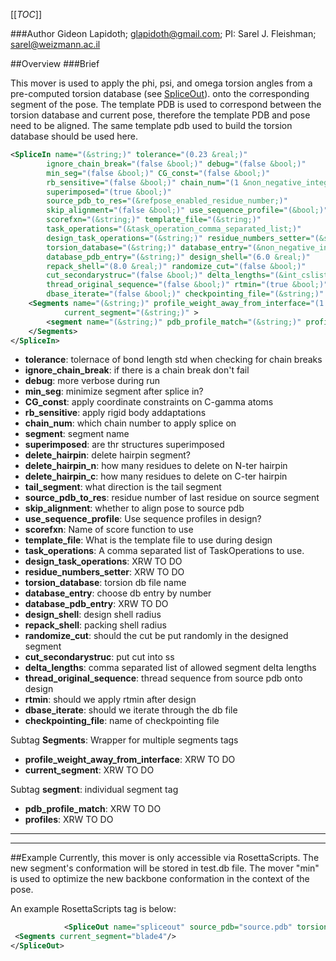 [[_TOC_]]

###Author
Gideon Lapidoth; glapidoth@gmail.com; PI: Sarel J. Fleishman; sarel@weizmann.ac.il

##Overview
###Brief 

This mover is used to apply the phi, psi, and omega torsion angles from a pre-computed torsion database (see [SpliceOut](https://www.rosettacommons.org/docs/wiki/create/scripting_documentation/RosettaScripts/Movers/SpliceOut)). onto the corresponding segment of the pose. The template PDB is used to correspond between the torsion database and current pose, therefore the template PDB and pose need to be aligned. The same template pdb used to build the torsion database should be used here.


```xml
<SpliceIn name="(&string;)" tolerance="(0.23 &real;)"
        ignore_chain_break="(false &bool;)" debug="(false &bool;)"
        min_seg="(false &bool;)" CG_const="(false &bool;)"
        rb_sensitive="(false &bool;)" chain_num="(1 &non_negative_integer;)"
        superimposed="(true &bool;)"
        source_pdb_to_res="(&refpose_enabled_residue_number;)"
        skip_alignment="(false &bool;)" use_sequence_profile="(&bool;)"
        scorefxn="(&string;)" template_file="(&string;)"
        task_operations="(&task_operation_comma_separated_list;)"
        design_task_operations="(&string;)" residue_numbers_setter="(&string;)"
        torsion_database="(&string;)" database_entry="(&non_negative_integer;)"
        database_pdb_entry="(&string;)" design_shell="(6.0 &real;)"
        repack_shell="(8.0 &real;)" randomize_cut="(false &bool;)"
        cut_secondarystruc="(false &bool;)" delta_lengths="(&int_cslist;)"
        thread_original_sequence="(false &bool;)" rtmin="(true &bool;)"
        dbase_iterate="(false &bool;)" checkpointing_file="(&string;)" >
    <Segments name="(&string;)" profile_weight_away_from_interface="(1.0 &real;)"
            current_segment="(&string;)" >
        <segment name="(&string;)" pdb_profile_match="(&string;)" profiles="(&string;)" />
    </Segments>
</SpliceIn>
```

-   **tolerance**: tolernace of bond length std when checking for chain breaks
-   **ignore_chain_break**: if there is a chain break don't fail
-   **debug**: more verbose during run
-   **min_seg**: minimize segment after splice in?
-   **CG_const**: apply coordinate constraints on C-gamma atoms
-   **rb_sensitive**: apply rigid body addaptations
-   **chain_num**: which chain number to apply splice on
-   **segment**: segment name
-   **superimposed**: are thr structures superimposed
-   **delete_hairpin**: delete hairpin segment?
-   **delete_hairpin_n**: how many residues to delete on N-ter hairpin
-   **delete_hairpin_c**: how many residues to delete on C-ter hairpin
-   **tail_segment**: what direction is the tail segment
-   **source_pdb_to_res**: residue number of last residue on source segment
-   **skip_alignment**: whether to align pose to source pdb
-   **use_sequence_profile**: Use sequence profiles in design?
-   **scorefxn**: Name of score function to use
-   **template_file**: What is the template file to use during design
-   **task_operations**: A comma separated list of TaskOperations to use.
-   **design_task_operations**: XRW TO DO
-   **residue_numbers_setter**: XRW TO DO
-   **torsion_database**: torsion db file name
-   **database_entry**: choose db entry by number
-   **database_pdb_entry**: XRW TO DO
-   **design_shell**: design shell radius
-   **repack_shell**: packing shell radius
-   **randomize_cut**: should the cut be put randomly in the designed segment
-   **cut_secondarystruc**: put cut into ss
-   **delta_lengths**: comma separated list of allowed segment delta lengths
-   **thread_original_sequence**: thread sequence from source pdb onto design
-   **rtmin**: should we apply rtmin after design
-   **dbase_iterate**: should we iterate through the db file
-   **checkpointing_file**: name of checkpointing file


Subtag **Segments**:   Wrapper for multiple segments tags

-   **profile_weight_away_from_interface**: XRW TO DO
-   **current_segment**: XRW TO DO


Subtag **segment**:   individual segment tag

-   **pdb_profile_match**: XRW TO DO
-   **profiles**: XRW TO DO

---

---
##Example
Currently, this mover is only accessible via RosettaScripts. The new segment's conformation will be stored in  test.db file. The mover "min" is used to optimize the new backbone conformation in the context of the pose.

An example RosettaScripts tag is below:

```xml
			<SpliceOut name="spliceout" source_pdb="source.pdb" torsion_database="test.db" scorefxn="talaris14" randomize_cut="1" cut_secondarystruc="0" from_res="127" to_res="199" rms_cutoff="0.25" design_shell="0.01" repack_shell="0.01" splice_filter="chainbreak_val" template_file="template.pdb" task_operations="init,rtr" debug="0" mover="min" superimposed="1"> 
 <Segments current_segment="blade4"/>
</SpliceOut>


```